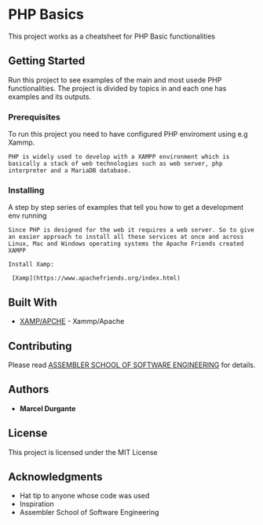 # PHP Basics

This project works as a cheatsheet for PHP Basic functionalities

## Getting Started

Run this project to see examples of the main and most usede PHP functionalities. The project is divided by topics in and each one has examples and its outputs.

### Prerequisites

To run this project you need to have configured PHP enviroment using e.g Xammp.

```
PHP is widely used to develop with a XAMPP environment which is basically a stack of web technologies such as web server, php interpreter and a MariaDB database.

```

### Installing

A step by step series of examples that tell you how to get a development env running

```
Since PHP is designed for the web it requires a web server. So to give an easier approach to install all these services at once and across Linux, Mac and Windows operating systems the Apache Friends created XAMPP 

Install Xamp: 

 [Xamp](https://www.apachefriends.org/index.html)

```

## Built With

* [XAMP/APCHE](https://www.apachefriends.org/index.html) - Xammp/Apache

## Contributing

Please read [ASSEMBLER SCHOOL OF SOFTWARE ENGINEERING](https://github.com/assembler-school/php-basics) for details.
## Authors

* **Marcel Durgante**
## License

This project is licensed under the MIT License 

## Acknowledgments

* Hat tip to anyone whose code was used
* Inspiration
* Assembler School of Software Engineering
